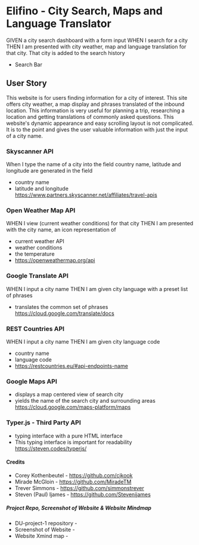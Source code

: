 # Elifino - City Search, Maps and Language Translator
GIVEN a city search dashboard with a form input
WHEN I search for a city
THEN I am presented with city weather, map and language translation for that city. That city is added to the search history
* Search Bar

## User Story
This website is for users finding information for a city of interest. This site offers city weather, a map display and phrases translated of the inbound location. This information is very useful for planning a trip, researching a location and getting translations of commonly asked questions. This website's dynamic appearance and easy scrolling layout is not complicated. It is to the point and gives the user valuable information with just the input of a city name. 

### Skyscanner API 
When I type the name of a city into the field country name, latitude and longitude are generated in the field
* country name
* latitude and longitude
https://www.partners.skyscanner.net/affiliates/travel-apis

### Open Weather Map API
WHEN I view (current weather conditions) for that city
THEN I am presented with the city name, an icon representation of 
* current weather API
* weather conditions
* the temperature
* https://openweathermap.org/api

### Google Translate API
WHEN I input a city name 
THEN I am given city language with a preset list of phrases 
* translates the common set of phrases 
https://cloud.google.com/translate/docs

### REST Countries API
WHEN I input a city name 
THEN I am given city language code
* country name
* language code
* https://restcountries.eu/#api-endpoints-name

### Google Maps API
* displays a map centered view of search city
* yields the name of the search city and surrounding areas
https://cloud.google.com/maps-platform/maps


### Typer.js - Third Party API
* typing interface with a pure HTML interface
* This typing interface is important for readability
https://steven.codes/typerjs/

#### Credits
* Corey Kothenbeutel - https://github.com/cjkook
* Mirade McGloin - https://github.com/MiradeTM
* Trever Simmons -  https://github.com/simmonstrever
* Steven (Paul) Ijames - https://github.com/Stevenijames

##### Project Repo, Screenshot of Website & Website Mindmap  
* DU-project-1 repository - 
* Screenshot of Website -
* Website Xmind map -   